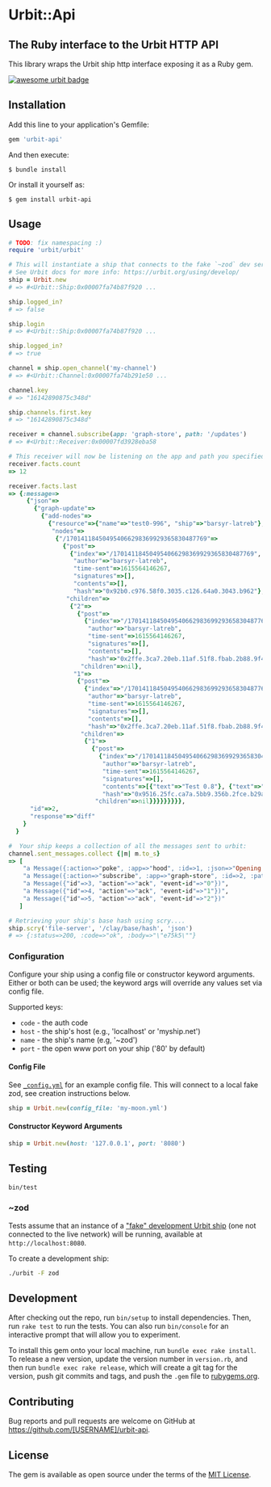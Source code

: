 # Urbit::Api
## The Ruby interface to the Urbit HTTP API

This library wraps the Urbit ship http interface exposing it as a Ruby gem.

[![awesome urbit badge](https://img.shields.io/badge/~-awesome%20urbit-lightgrey)](https://github.com/urbit/awesome-urbit)

## Installation

Add this line to your application's Gemfile:

```ruby
gem 'urbit-api'
```

And then execute:

    $ bundle install

Or install it yourself as:

    $ gem install urbit-api

## Usage

```rb
# TODO: fix namespacing :)
require 'urbit/urbit'

# This will instantiate a ship that connects to the fake `~zod` dev server by default
# See Urbit docs for more info: https://urbit.org/using/develop/
ship = Urbit.new
# => #<Urbit::Ship:0x00007fa74b87f920 ...

ship.logged_in?
# => false

ship.login
# => #<Urbit::Ship:0x00007fa74b87f920 ...

ship.logged_in?
# => true

channel = ship.open_channel('my-channel')
# => #<Urbit::Channel:0x00007fa74b291e50 ...

channel.key
# => "16142890875c348d"

ship.channels.first.key
# => "16142890875c348d"

receiver = channel.subscribe(app: 'graph-store', path: '/updates')
# => #<Urbit::Receiver:0x00007fd3928eba58

# This receiver will now be listening on the app and path you specified. Each time an event is sent in it will be stored in the receiver's facts collection.
receiver.facts.count
=> 12

receiver.facts.last
=> {:message=>
     {"json"=>
       {"graph-update"=>
         {"add-nodes"=>
           {"resource"=>{"name"=>"test0-996", "ship"=>"barsyr-latreb"},
            "nodes"=>
             {"/170141184504954066298369929365830487769"=>
               {"post"=>
                 {"index"=>"/170141184504954066298369929365830487769",
                  "author"=>"barsyr-latreb",
                  "time-sent"=>1615564146267,
                  "signatures"=>[],
                  "contents"=>[],
                  "hash"=>"0x92b0.c976.58f0.3035.c126.64a0.3043.b962"},
                "children"=>
                 {"2"=>
                   {"post"=>
                     {"index"=>"/170141184504954066298369929365830487769/2",
                      "author"=>"barsyr-latreb",
                      "time-sent"=>1615564146267,
                      "signatures"=>[],
                      "contents"=>[],
                      "hash"=>"0x2ffe.3ca7.20eb.11af.51f8.fbab.2b88.9f48"},
                    "children"=>nil},
                  "1"=>
                   {"post"=>
                     {"index"=>"/170141184504954066298369929365830487769/1",
                      "author"=>"barsyr-latreb",
                      "time-sent"=>1615564146267,
                      "signatures"=>[],
                      "contents"=>[],
                      "hash"=>"0x2ffe.3ca7.20eb.11af.51f8.fbab.2b88.9f48"},
                    "children"=>
                     {"1"=>
                       {"post"=>
                         {"index"=>"/170141184504954066298369929365830487769/1/1",
                          "author"=>"barsyr-latreb",
                          "time-sent"=>1615564146267,
                          "signatures"=>[],
                          "contents"=>[{"text"=>"Test 0.8"}, {"text"=>"Test 0.8"}],
                          "hash"=>"0x9516.25fc.ca7a.5bb9.356b.2fce.b29a.f372"},
                        "children"=>nil}}}}}}}}},
      "id"=>2,
      "response"=>"diff"
    }
  }

#  Your ship keeps a collection of all the messages sent to urbit:
channel.sent_messages.collect {|m| m.to_s}
=> [
    "a Message({:action=>"poke", :app=>"hood", :id=>1, :json=>"Opening Airlock", :mark=>"helm-hi", :ship=>"barsyr-latreb"})",
    "a Message({:action=>"subscribe", :app=>"graph-store", :id=>2, :path=>"/updates", :ship=>"barsyr-latreb"})",
    "a Message({"id"=>3, "action"=>"ack", "event-id"=>"0"})",
    "a Message({"id"=>4, "action"=>"ack", "event-id"=>"1"})",
    "a Message({"id"=>5, "action"=>"ack", "event-id"=>"2"})"
   ]

# Retrieving your ship's base hash using scry....
ship.scry('file-server', '/clay/base/hash', 'json')
# => {:status=>200, :code=>"ok", :body=>"\"e75k5\""}

```
### Configuration

Configure your ship using a config file or constructor keyword arguments. Either or both can be used; the keyword args will override any values set via config file.

Supported keys:
- `code` - the auth code
- `host` - the ship's host (e.g., 'localhost' or 'myship.net')
- `name` - the ship's name (e.g, '~zod')
- `port` - the open www port on your ship ('80' by default)

#### Config File

See [`_config.yml`](_config.yml) for an example config file. This will connect to a local fake zod, see creation instructions below.

```rb
ship = Urbit.new(config_file: 'my-moon.yml')
```

#### Constructor Keyword Arguments

```rb
ship = Urbit.new(host: '127.0.0.1', port: '8080')
```

## Testing

```sh
bin/test
```
### ~zod

Tests assume that an instance of a ["fake" development Urbit ship](https://urbit.org/using/develop/) (one not connected to the live network) will be running, available at `http://localhost:8080`.

To create a development ship:
```sh
./urbit -F zod
```
## Development

After checking out the repo, run `bin/setup` to install dependencies. Then, run `rake test` to run the tests. You can also run `bin/console` for an interactive prompt that will allow you to experiment.

To install this gem onto your local machine, run `bundle exec rake install`. To release a new version, update the version number in `version.rb`, and then run `bundle exec rake release`, which will create a git tag for the version, push git commits and tags, and push the `.gem` file to [rubygems.org](https://rubygems.org).

## Contributing

Bug reports and pull requests are welcome on GitHub at https://github.com/[USERNAME]/urbit-api.


## License

The gem is available as open source under the terms of the [MIT License](https://opensource.org/licenses/MIT).
